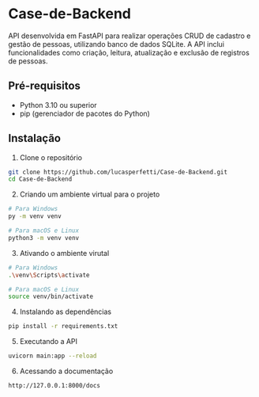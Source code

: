 # Case-de-Backend
API desenvolvida em FastAPI para realizar operações CRUD de cadastro e gestão de pessoas, utilizando banco de dados SQLite. A API inclui funcionalidades como criação, leitura, atualização e exclusão de registros de pessoas.

## Pré-requisitos
- Python 3.10 ou superior
- pip (gerenciador de pacotes do Python)

## Instalação

1. Clone o repositório
```bash
git clone https://github.com/lucasperfetti/Case-de-Backend.git
cd Case-de-Backend
```
2. Criando um ambiente virtual para o projeto
```bash
# Para Windows
py -m venv venv

# Para macOS e Linux
python3 -m venv venv
```

3. Ativando o ambiente virutal
```bash
# Para Windows
.\venv\Scripts\activate

# Para macOS e Linux
source venv/bin/activate
```

4. Instalando as dependências
```bash
pip install -r requirements.txt
```

5. Executando a API
```bash
uvicorn main:app --reload
```

6. Acessando a documentação
```bash
http://127.0.0.1:8000/docs
```
